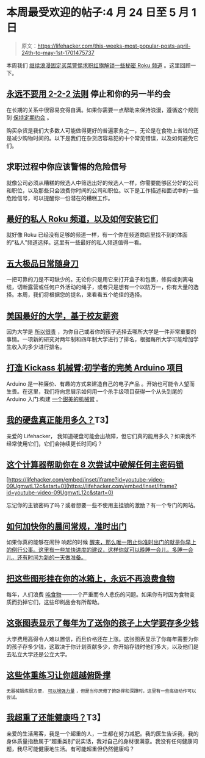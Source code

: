 # 本周最受欢迎的帖子:4 月 24 日至 5 月 1 日

> 原文：<https://lifehacker.com/this-weeks-most-popular-posts-april-24th-to-may-1st-1701475737>

本周我们 [继续浪漫](https://lifehacker.com/never-stop-dating-your-significant-other-with-the-2-2-2-1700410479)[固定买菜](http://lifehacker.com/top-10-mistakes-we-make-when-grocery-shopping-and-how-1700039890)[警惕求职红旗](http://lifehacker.com/the-red-flags-you-should-look-out-for-during-your-job-s-1699837172)[解锁一些秘密 Roku 频道](http://lifehacker.com/the-best-private-roku-channels-and-how-to-install-them-1700519600) 。这里回顾一下。



## [永远不要用 2-2-2 法则](http://lifehacker.com/never-stop-dating-your-significant-other-with-the-2-2-2-1700410479) 停止和你的另一半约会

在长期的关系中很容易变得自满。如果你需要一点帮助来保持浪漫，遵循这个规则到 [保持定期约会](http://lifehacker.com/how-to-keep-planning-kickass-date-nights-in-a-long-term-1695478453) 。

购买杂货是我们大多数人可能做得更好的普遍家务之一，无论是在食物上省钱的还是减少购物时间的。以下是我们在杂货店容易犯的十个常见错误，以及如何避免它们。

## 求职过程中你应该警惕的危险信号

就像公司必须从糟糕的候选人中筛选出好的候选人一样，你需要能够区分好的公司和职位，以及那些只会浪费你时间的公司和职位。以下是工作描述和面试中的一些危险信号，可以提醒你一份潜在的糟糕工作。

## [最好的私人 Roku 频道，以及如何安装它们](http://lifehacker.com/the-best-private-roku-channels-and-how-to-install-them-1700519600)

就好像 Roku 已经没有足够的频道一样，有一个你在频道商店里找不到的体面的“私人”频道选择。这里有一些最好的私人频道值得一看。

## [五大极品日常随身刀](http://lifehacker.com/five-best-everyday-carry-knives-1700075192)

一把可靠的刀是不可缺少的。无论你只是用它来打开盒子和包裹，修剪或剥离电缆，切断露营或任何户外活动的绳子，或者只是想有一个以防万一，你有大量的选择。本周，我们将根据您的提名，来看看五个绝佳的选择。

## [美国最好的大学，基于校友薪资](http://lifehacker.com/the-best-us-colleges-based-on-alumni-salary-1700960759)

因为大学是 [所以很贵](http://lifehacker.com/how-to-save-for-college-without-going-broke-1689613418) ，为你自己或者你的孩子选择去哪所大学是一件非常重要的事情。一项新的研究对两年制和四年制大学进行了排名，根据每所大学可能增加学生收入的多少进行排名。

## [打造 Kickass 机械臂:初学者的完美 Arduino 项目](http://lifehacker.com/build-a-kickass-robot-arm-the-perfect-arduino-project-1700643747)

Arduino 是一种廉价、有趣的方式来建造自己的电子产品 。开始也可能令人望而生畏。在这里，我们将向您展示如何用一个杀手级项目获得一个从头到尾的 Arduino 入门:构建 [一个甜美的机械臂](http://store.hackaday.com/products/mearm-pocket-sized-robot-arm) 。

## [我的硬盘真正能用多久？](http://lifehacker.com/how-long-will-my-hard-drives-really-last-1700405627)T3】

亲爱的 Lifehacker，
我知道硬盘可能会出故障，但它们真的能用多久？如果我不经常使用它们，它们会持续更长时间吗？

## [这个计算器帮助你在 8 次尝试中破解任何主密码锁](http://lifehacker.com/this-calculator-helps-you-crack-any-master-combination-1700952467)

 [https://lifehacker.com/embed/inset/iframe?id=youtube-video-09UgmwtL12c&start=0](https://lifehacker.com/embed/inset/iframe?id=youtube-video-09UgmwtL12c&start=0) 

忘记你的主锁密码了吗？或者想要一些不使用主挂锁的激励？有一个专门的网站。

## [如何加快你的晨间常规，准时出门](http://lifehacker.com/how-to-speed-up-your-morning-routine-and-get-out-the-do-1700326970)

如果你真的能够在闹钟 响起的时候 [醒来，那么唯一阻止你准时出门的就是你早上的例行公事。这里有一些加快进度的建议，这样你就可以晚睡一会儿，多睡一会儿，还有时间为新的一天做准备。](https://lifehacker.com/how-to-stop-snoozing-and-get-yourself-out-of-bed-5934145) 

## [把这些图形挂在你的冰箱上，永远不再浪费食物](http://lifehacker.com/hang-these-graphics-on-your-fridge-to-never-waste-food-1701253036)

每年，人们浪费 [吨食物](http://lifehacker.com/how-to-wage-your-own-war-against-food-waste-5985477)——一个严重而令人悲伤的问题。如果你有时因为食物变质而扔掉它们，这些印刷品会有所帮助。

## [这张图表显示了每年为了送你的孩子上大学要存多少钱](http://lifehacker.com/this-chart-shows-what-to-save-each-year-to-send-your-ki-1700512948)

大学费用高得令人难以置信，而且价格还在上涨。这张图表显示了你每年需要为你的孩子存多少钱，这取决于你计划贡献多少，你开始存钱时他们多大，以及他们是去私立大学还是公立大学。

## [这些体重练习让你超越俯卧撑](http://vitals.lifehacker.com/these-bodyweight-exercises-push-you-beyond-push-ups-1701020591)

<small>无器械锻炼很方便，</small> [<small>可以增强力量</small>](http://vitals.lifehacker.com/are-bodyweight-exercises-effective-1684200011) <small>，但是当你厌倦了俯卧撑和深蹲时，这里有一些高级动作可以尝试。</small>

## [我超重了还能健康吗？](http://vitals.lifehacker.com/ask-lifehacker-can-i-really-be-overweight-and-still-he-1700492901)T3】

亲爱的生活黑客，我是一个超重的人，一生都在努力减肥。我的医生告诉我，我的身体质量指数属于“超重类别”说实话，我对自己的身材很满意。我没有任何健康问题，我尽可能健康地生活。有可能超重但仍然健康吗？